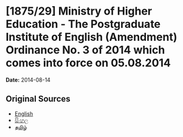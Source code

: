 # [1875/29] Ministry of Higher Education - The Postgraduate Institute of English (Amendment) Ordinance No. 3 of 2014 which comes into force on 05.08.2014

**Date:** 2014-08-14

## Original Sources

- [English](https://documents.gov.lk/view/extra-gazettes/2014/8/1875-29_E.pdf)
- [සිංහල](https://documents.gov.lk/view/extra-gazettes/2014/8/1875-29_S.pdf)
- [தமிழ்](https://documents.gov.lk/view/extra-gazettes/2014/8/1875-29_T.pdf)

